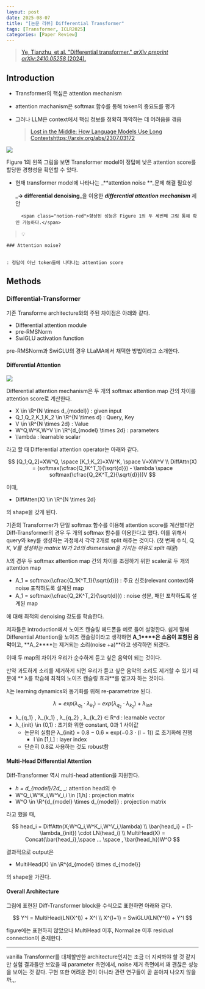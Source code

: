 ```yaml
---
layout: post
date: 2025-08-07
title: "[논문 리뷰] Differential Transformer"
tags: [Transformer, ICLR2025]
categories: [Paper Review]
---
```


> [Ye, Tianzhu, et al. "Differential transformer." ](https://arxiv.org/abs/2410.05258)[_arXiv preprint arXiv:2410.05258_](https://arxiv.org/abs/2410.05258)[ (2024).](https://arxiv.org/abs/2410.05258)



## Introduction

- Transformer의 핵심은 attention mechanism
- attention machanism은 softmax 함수를 통해 token의 중요도를 평가
- 그러나 LLM은 context에서 핵심 정보를 정확히 파악하는 데 어려움을 겪음

	> [Lost in the Middle: How Language Models Use Long Contextshttps://arxiv.org/abs/2307.03172](https://arxiv.org/abs/2307.03172)


![](https://prod-files-secure.s3.us-west-2.amazonaws.com/542b861c-36a8-4051-84e5-8804b6728dba/9083ea56-691a-4752-ae26-47f403431ac8/image.png?X-Amz-Algorithm=AWS4-HMAC-SHA256&X-Amz-Content-Sha256=UNSIGNED-PAYLOAD&X-Amz-Credential=ASIAZI2LB466WG4KCD52%2F20250829%2Fus-west-2%2Fs3%2Faws4_request&X-Amz-Date=20250829T200113Z&X-Amz-Expires=3600&X-Amz-Security-Token=IQoJb3JpZ2luX2VjEGsaCXVzLXdlc3QtMiJGMEQCIBZgwTfbmesWl%2BYs6o152IMsE6c2A%2FLl6mF5mpXWpABkAiADFPWZle9gkHAA6sAvtcVdAqQfnARrURJ%2FCAo6SjjwLiqIBAjE%2F%2F%2F%2F%2F%2F%2F%2F%2F%2F8BEAAaDDYzNzQyMzE4MzgwNSIMhHk0pddHj%2BXVFQtEKtwDSn0tKObPotKS4AbX0Nt7cvqhiUsxx6byN59ZgymvrfhWAtkaHY%2F2o1eh0m97QCNRM1MhZXOtsTF%2FxoWrz6j3icAcOTNiR0QJ7a%2FGfcetnFrR4hU6q%2FtzuMcdHnQLNH2yCmBjce2J9jOfWP0%2B%2BNOzAc%2BjxPSiYhruMnDxamxI17QOZftdAnIfiJ6QqGwJ6UHJSjiqlfTi28LtYjKVUEM3EfC8dnbAbNs5TbjgJzFwvKqkW5IDFfXpcTfMhgx8wO3oJkADm%2BmRZh%2F5tbxNpgKYJ2dZ1wXnss8Mssyaco8gbBw5e6tJU49eAlgJNEmZHtWhUiKTifAPyR%2FRtbqCmGN7g6JMDs4TAFJjDYSau%2BZZFkFPl2m5N7Z3wRVjomKfeYuezYdCMHFvriEj%2BCcY5KbTkNKg7FuNLe89BRLbsq1wINB8NbHEDR1Na%2B736ZzZY%2BXrVNLVASHIfoK5LozZk4HT09cAQCKgqaIS5zcbdIJkxK8Micq4yWqCR1KC69dN7tFRK897k1EW7Rws1yXLQ81w9SWb%2Bv%2FJPKjO%2BJl7L1IlEiwDJpEZD7ACC6CTXd6HFXA%2BAqLj3yT6EgJ%2FuOFX1R%2B53RBNJMoM%2FiwYdqX1o8%2FvFJL24obgexzOwRAI%2FnAw2unHxQY6pgG2rbIOuel5J7g%2F3YlRTRNCrkjXzMCAQbOdp9LRIGK1V9Kv9ZbUa48E2ItAobzImsFd%2F5FULN08GzezQqk95HYsn%2BWh3JKWbaz5waZOzLxN5YpxFADHyR3dGXv%2ByJBQv2ci2Ivi6Uet6TYf9dmiNs2Q2kd2W6NS%2FYTCKSW%2Bls8krdtkl7xOBMEQxifJ8KtZOFZQjrW4s%2BrPNtoREpZdkDwMo6b7f%2BkA&X-Amz-Signature=f8fd82b459509ffa606f02ccac75da2249065753149cc20674f674c4781f9677&X-Amz-SignedHeaders=host&x-amz-checksum-mode=ENABLED&x-id=GetObject)


Figure 1의 왼쪽 그림을 보면 Transformer model이 정답에 낮은 attention score를 할당한 경향성을 확인할 수 있다.

- 현재 transformer model에 나타나는 _**attention noise **_문제 해결 필요성

	_**→ differential denoising**_을 이용한 _**differential attention mechanism**_ 제안


		<span class="notion-red">향상된 성능은 Figure 1의 두 세번째 그림 통해 확인 가능하다.</span>


> 💡 


	### Attention noise?


	: 정답이 아닌 token들에 나타나는 attention score



## Methods



### Differential-Transformer


기존 Transforme architecture와의 주된 차이점은 아래와 같다.

- Differential attention module
- pre-RMSNorm
- SwiGLU activation function

pre-RMSNorm과 SwiGLU의 경우 LLaMA에서 채택한 방법이라고 소개한다.



#### Differential Attention


![](https://prod-files-secure.s3.us-west-2.amazonaws.com/542b861c-36a8-4051-84e5-8804b6728dba/116d70b2-1963-4810-9167-f4c7d8a06e8f/image.png?X-Amz-Algorithm=AWS4-HMAC-SHA256&X-Amz-Content-Sha256=UNSIGNED-PAYLOAD&X-Amz-Credential=ASIAZI2LB466WG4KCD52%2F20250829%2Fus-west-2%2Fs3%2Faws4_request&X-Amz-Date=20250829T200113Z&X-Amz-Expires=3600&X-Amz-Security-Token=IQoJb3JpZ2luX2VjEGsaCXVzLXdlc3QtMiJGMEQCIBZgwTfbmesWl%2BYs6o152IMsE6c2A%2FLl6mF5mpXWpABkAiADFPWZle9gkHAA6sAvtcVdAqQfnARrURJ%2FCAo6SjjwLiqIBAjE%2F%2F%2F%2F%2F%2F%2F%2F%2F%2F8BEAAaDDYzNzQyMzE4MzgwNSIMhHk0pddHj%2BXVFQtEKtwDSn0tKObPotKS4AbX0Nt7cvqhiUsxx6byN59ZgymvrfhWAtkaHY%2F2o1eh0m97QCNRM1MhZXOtsTF%2FxoWrz6j3icAcOTNiR0QJ7a%2FGfcetnFrR4hU6q%2FtzuMcdHnQLNH2yCmBjce2J9jOfWP0%2B%2BNOzAc%2BjxPSiYhruMnDxamxI17QOZftdAnIfiJ6QqGwJ6UHJSjiqlfTi28LtYjKVUEM3EfC8dnbAbNs5TbjgJzFwvKqkW5IDFfXpcTfMhgx8wO3oJkADm%2BmRZh%2F5tbxNpgKYJ2dZ1wXnss8Mssyaco8gbBw5e6tJU49eAlgJNEmZHtWhUiKTifAPyR%2FRtbqCmGN7g6JMDs4TAFJjDYSau%2BZZFkFPl2m5N7Z3wRVjomKfeYuezYdCMHFvriEj%2BCcY5KbTkNKg7FuNLe89BRLbsq1wINB8NbHEDR1Na%2B736ZzZY%2BXrVNLVASHIfoK5LozZk4HT09cAQCKgqaIS5zcbdIJkxK8Micq4yWqCR1KC69dN7tFRK897k1EW7Rws1yXLQ81w9SWb%2Bv%2FJPKjO%2BJl7L1IlEiwDJpEZD7ACC6CTXd6HFXA%2BAqLj3yT6EgJ%2FuOFX1R%2B53RBNJMoM%2FiwYdqX1o8%2FvFJL24obgexzOwRAI%2FnAw2unHxQY6pgG2rbIOuel5J7g%2F3YlRTRNCrkjXzMCAQbOdp9LRIGK1V9Kv9ZbUa48E2ItAobzImsFd%2F5FULN08GzezQqk95HYsn%2BWh3JKWbaz5waZOzLxN5YpxFADHyR3dGXv%2ByJBQv2ci2Ivi6Uet6TYf9dmiNs2Q2kd2W6NS%2FYTCKSW%2Bls8krdtkl7xOBMEQxifJ8KtZOFZQjrW4s%2BrPNtoREpZdkDwMo6b7f%2BkA&X-Amz-Signature=213fd9433e8b43be21dfe40e0387c68848be4131455878613dd1af62d51ce0b8&X-Amz-SignedHeaders=host&x-amz-checksum-mode=ENABLED&x-id=GetObject)


Differential attention mechanism은 두 개의 softmax attention map 간의 차이를 attention score로 계산한다.

- X \in \R^{N \times d\_{model}} : given input
- Q\_1,Q\_2,K\_1,K\_2 \in \R^{N \times d} : Query, Key
- V \in \R^{N \times 2d} : Value
- W^Q,W^K,W^V \in \R^{d\_{model} \times 2d} : parameters
- \lambda : learnable scalar

라고 할 때 Differential attention operator는 아래와 같다.


$$
[Q_1;Q_2]=XW^Q, \space [K_1;K_2]=XW^K, \space V=XW^V \\
DiffAttn(X) = (softmax(\cfrac{Q_1K^T_1}{\sqrt{d}}) - \lambda \space softmax(\cfrac{Q_2K^T_2}{\sqrt{d}}))V
$$


이때,

- DiffAtten(X) \in \R^{N \times 2d}

의 shape을 갖게 된다.


기존의 Transformer가 단일 softmax 함수를 이용해 attention score를 계산했다면 Diff-Transformer의 경우 두 개의 softmax 함수를 이용한다고 했다. 이를 위해서 query와 key를 생성하는 과정에서 각각 2개로 split 해주는 것이다. <span class="notion-red">(첫 번째 수식, </span><span class="notion-red">_Q, K, V를 생성하는 matrix W가 2d의 dismension을 가지는 이유도 split 때문_</span><span class="notion-red">)</span>


 λ의 경우 두 softmax attention map 간의 차이를 조정하기 위한 scaler로 두 개의 attention map

- A\_1 = softmax(\cfrac{Q\_1K^T\_1}{\sqrt{d}}) : 주요 신호(relevant context)와 noise 포착하도록 설계된 map
- A\_1 = softmax(\cfrac{Q\_2K^T\_2}{\sqrt{d}}) : noise 성분, 패턴 포착하도록 설계된 map 

에 대해 최적의 denoising 강도를 학습한다.


저자들은 introduction에서 노이즈 캔슬링 헤드폰을 예로 들어 설명한다. 쉽게 말해 Differential Attention을 노이즈 캔슬링이라고 생각하면 **A\_1****은 소음이 포함된 음악**이고, **A\_2****는 제거되는 소리(noise +a)**라고 생각하면 되겠다. 


이때 두 map의 차이가 우리가 순수하게 듣고 싶은 음악이 되는 것이다. 


만약 과도하게 소리를 제거하게 되면 우리가 듣고 싶은 음악의 소리도 제거할 수 있기 때문에 ** λ를 학습해 최적의 노이즈 캔슬링 효과**를 얻고자 하는 것이다.


λ는 learning dynamics와 동기화를 위해 re-parametrize 된다.


$$
\lambda = exp(\lambda_{q_1} \cdot \lambda_{k_1}) - exp(\lambda_{q_2} \cdot \lambda_{k_2}) + \lambda_{init}
$$

- λ\_{q\_1} , λ\_{k\_1} , λ\_{q\_2} , λ\_{k\_2} ∈ R^d : learnable vector
- λ\_{init} \in (0,1) : 초기화 위한 constant, 0과 1 사이값
	- 논문의 실험은 λ\_{init} = 0.8 − 0.6 × exp(−0.3 · (l − 1)) 로 초기화해 진행
		- l \in [1,L] : layer index
	- 단순히 0.8로 사용하는 것도 robust함


#### **Multi-Head Differential Attention**


Diff-Transformer 역시 multi-head attention을 지원한다.

- _h = d\_{model}/2d__ _: attention head의 수
- W^Q\_i,W^K\_i,W^V\_i,i \in [1,h] : projection matrix
- W^O \in \R^{d\_{model} \times d\_{model}} : projection matrix

라고 했을 때,


$$
head_i = DiffAttn(X;W^Q_i,W^K_i,W^V_i,\lambda) \\
\bar{head_i} = (1-\lambda_{init}) \cdot LN(head_i) \\
MultiHead(X) = Concat(\bar{head_i},\space ... \space , \bar{head_h})W^O
$$


결과적으로 output은

- MultiHead(X) \in \R^{d\_{model} \times d\_{model}}

의 shape을 가진다.



#### Overall Architecture


그림에 표현된 Diff-Transformer block을 수식으로 표현하면 아래와 같다.


$$
Y^l = MultiHead(LN(X^l)) + X^l \\
X^{l+1} = SwiGLU(LN(Y^l)) + Y^l
$$


figure에는 표현하지 않았으나 MultiHead 이후, Normalize 이후 residual connection이 존재한다.


---


vanilla Transformer를 대체할만한 architecture인지는 조금 더 지켜봐야 할 것 같지만 실험 결과들만 보았을 때 parameter 측면에서, noise 제거 측면에서 꽤 괜찮은 성능을 보이는 것 같다. 구현 또한 어려운 편이 아니라 관련 연구들이 곧 쏟아져 나오지 않을까,,,

